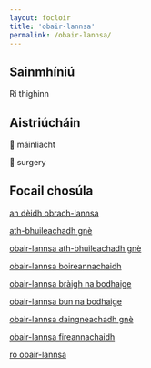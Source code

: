 ```yaml
---
layout: focloir
title: 'obair-lannsa'
permalink: /obair-lannsa/
---
```


## Sainmhíniú

Ri thighinn

## Aistriúcháin

&#x1f3f4;&#xe0067;&#xe0062;&#xe0073;&#xe0063;&#xe0074;&#xe007f; máinliacht

&#x1f3f4;&#xe0067;&#xe0062;&#xe0065;&#xe006e;&#xe0067;&#xe007f; surgery

## Focail chosúla

[an dèidh obrach-lannsa](https://faclair.lgbt/an-deidh-obrach-lannsa)

[ath-bhuileachadh gnè](https://faclair.lgbt/ath-bhuileachadh-gne)

[obair-lannsa ath-bhuileachadh gnè](https://faclair.lgbt/obair-lannsa-ath-bhuileachadh-gne)

[obair-lannsa boireannachaidh](https://faclair.lgbt/obair-lannsa-boireannachaidh)

[obair-lannsa bràigh na bodhaige](https://faclair.lgbt/obair-lannsa-braigh-na-bodhaige)

[obair-lannsa bun na bodhaige](https://faclair.lgbt/obair-lannsa-bun-na-bodhaige)

[obair-lannsa daingneachadh gnè](https://faclair.lgbt/obair-lannsa-daingneachadh-gne)

[obair-lannsa fireannachaidh](https://faclair.lgbt/obair-lannsa-fireannachaidh)

[ro obair-lannsa](https://faclair.lgbt/ro-obair-lannsa)